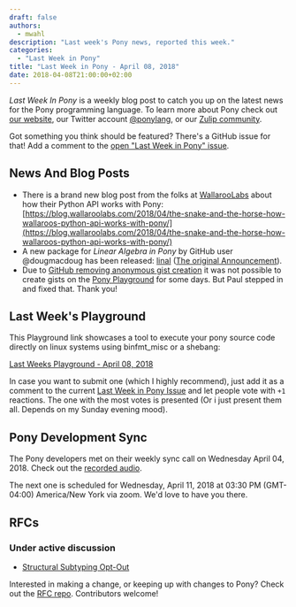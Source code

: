 ```yaml
---
draft: false
authors:
  - mwahl
description: "Last week's Pony news, reported this week."
categories:
  - "Last Week in Pony"
title: "Last Week in Pony - April 08, 2018"
date: 2018-04-08T21:00:00+02:00
---
```

_Last Week In Pony_ is a weekly blog post to catch you up on the latest news for the Pony programming language. To learn more about Pony check out [our website](https://ponylang.io), our Twitter account [@ponylang](https://twitter.com/ponylang), or our [Zulip community](https://ponylang.zulipchat.com).

Got something you think should be featured? There's a GitHub issue for that! Add a comment to the [open "Last Week in Pony" issue](https://github.com/ponylang/ponylang.github.io/issues?q=is%3Aissue+is%3Aopen+label%3Alast-week-in-pony).
<!-- more -->

## News And Blog Posts

* There is a brand new blog post from the folks at [WallarooLabs](http://www.wallaroolabs.com/) about how their Python API works with Pony: [https://blog.wallaroolabs.com/2018/04/the-snake-and-the-horse-how-wallaroos-python-api-works-with-pony/](https://blog.wallaroolabs.com/2018/04/the-snake-and-the-horse-how-wallaroos-python-api-works-with-pony/)
* A new package for *Linear Algebra in Pony* by GitHub user @dougmacdoug has been released: [linal](https://github.com/dougmacdoug/ponylang-linal) ([The original Announcement](https://pony.groups.io/g/user/topic/linal_linear_algebra/16887194?p=,,,20,0,0,0::recentpostdate%2Fsticky,,,20,2,0,16887194)).
* Due to [GitHub removing anonymous gist creation](https://blog.github.com/2018-02-18-deprecation-notice-removing-anonymous-gist-creation/) it was not possible to create gists on the [Pony Playground](https://playground.ponylang.io/) for some days. But Paul stepped in and fixed that. Thank you!

## Last Week's Playground

This Playground link showcases a tool to execute your pony source code directly on linux systems using binfmt_misc or a shebang:

[Last Weeks Playground - April 08, 2018](https://playground.ponylang.io/?gist=4e93446ff4dc4283e98b0a08db1a78ae)

In case you want to submit one (which I highly recommend), just add it as a comment to the current [Last Week in Pony Issue](https://github.com/ponylang/ponylang.github.io/issues?q=is%3Aissue+is%3Aopen+label%3Alast-week-in-pony) and let people vote with `+1` reactions. The one with the most votes is presented (Or i just present them all. Depends on my Sunday evening mood).

## Pony Development Sync

The Pony developers met on their weekly sync call on Wednesday April 04, 2018. Check out the [recorded audio](https://sync-recordings.ponylang.io/r/2018_04_04.m4a).

The next one is scheduled for Wednesday, April 11, 2018 at 03:30 PM (GMT-04:00) America/New York via zoom. We'd love to have you there.

## RFCs

### Under active discussion

* [Structural Subtyping Opt-Out](https://github.com/ponylang/rfcs/pull/121)

Interested in making a change, or keeping up with changes to Pony? Check out the [RFC repo](https://github.com/ponylang/rfcs). Contributors welcome!
